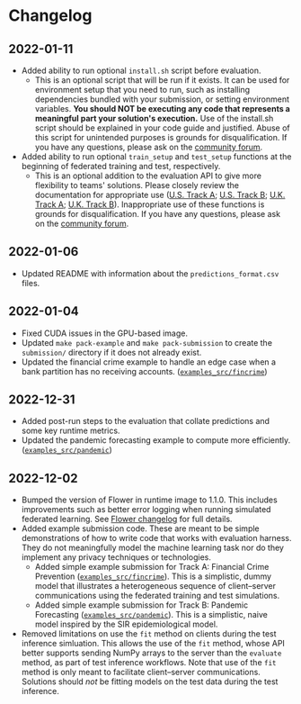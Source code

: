 # Changelog

## 2022-01-11

- Added ability to run optional `install.sh` script before evaluation.
    - This is an optional script that will be run if it exists. It can be used for environment setup that you need to run, such as installing dependencies bundled with your submission, or setting environment variables. **You should NOT be executing any code that represents a meaningful part your solution's execution.** Use of the install.sh script should be explained in your code guide and justified. Abuse of this script for unintended purposes is grounds for disqualification. If you have any questions, please ask on the [community forum](https://community.drivendata.org/c/pets-prize-federated-learning/88).
- Added ability to run optional `train_setup` and `test_setup` functions at the beginning of federated training and test, respectively.
    - This is an optional addition to the evaluation API to give more flexibility to teams' solutions. Please closely review the documentation for appropriate use ([U.S. Track A](https://www.drivendata.org/competitions/105/nist-federated-learning-2-financial-crime-federated/page/587/#optional-setup-functions); [U.S. Track B](https://www.drivendata.org/competitions/103/nist-federated-learning-2-pandemic-forecasting-federated/page/581/#optional-setup-functions); [U.K. Track A](https://www.drivendata.org/competitions/140/uk-federated-learning-2-financial-crime-federated/page/638/#optional-setup-functions); [U.K. Track B](https://www.drivendata.org/competitions/141/uk-federated-learning-2-pandemic-forecasting-federated/page/643/#optional-setup-functions)). Inappropriate use of these functions is grounds for disqualification. If you have any questions, please ask on the [community forum](https://community.drivendata.org/c/pets-prize-federated-learning/88).

## 2022-01-06

- Updated README with information about the `predictions_format.csv` files.

## 2022-01-04

- Fixed CUDA issues in the GPU-based image.
- Updated `make pack-example` and `make pack-submission` to create the `submission/` directory if it does not already exist.
- Updated the financial crime example to handle an edge case when a bank partition has no receiving accounts. ([`examples_src/fincrime`](./examples_src/fincrime/))

## 2022-12-31

- Added post-run steps to the evaluation that collate predictions and some key runtime metrics.
- Updated the pandemic forecasting example to compute more efficiently. ([`examples_src/pandemic`](./examples_src/pandemic/))

## 2022-12-02

- Bumped the version of Flower in runtime image to 1.1.0. This includes improvements such as better error logging when running simulated federated learning. See [Flower changelog](https://flower.dev/docs/changelog.html#v1-1-0-2022-10-31) for full details.
- Added example submission code. These are meant to be simple demonstrations of how to write code that works with evaluation harness. They do not meaningfully model the machine learning task nor do they implement any privacy techniques or technologies.
    - Added simple example submission for Track A: Financial Crime Prevention ([`examples_src/fincrime`](./examples_src/fincrime/)). This is a simplistic, dummy model that illustrates a heterogeneous sequence of client–server communications using the federated training and test simulations.
    - Added simple example submission for Track B: Pandemic Forecasting ([`examples_src/pandemic`](./examples_src/pandemic/)). This is a simplistic, naive model inspired by the SIR epidemiological model.
- Removed limitations on use the `fit` method on clients during the test inference simluation. This allows the use of the `fit` method, whose API better supports sending NumPy arrays to the server than the `evaluate` method, as part of test inference workflows. Note that use of the `fit` method is only meant to facilitate client–server communications. Solutions should _not_ be fitting models on the test data during the test inference.

